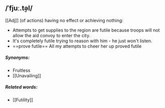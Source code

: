 ## /ˈfjuː.t̬əl/
[[Adj]]
(of actions) having no effect or achieving nothing:

- Attempts to get supplies to the region are futile because troops will not allow the aid convoy to enter the city.
- It's completely futile trying to reason with him - he just won't listen.
- ==prove futile==
All my attempts to cheer her up proved futile


##### Synonyms:
- Fruitless
- [[Unavailing]]

##### Related words:
- [[Futility]]